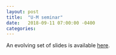 ```yaml
---
layout: post
title:  "U-M seminar"
date:   2018-09-11 07:00:00 -0400
categories:
---
```


An evolving set of slides is available [here](https://umich.box.com/s/u51yrmgcnnycrz148or8xhdyr505r801).
